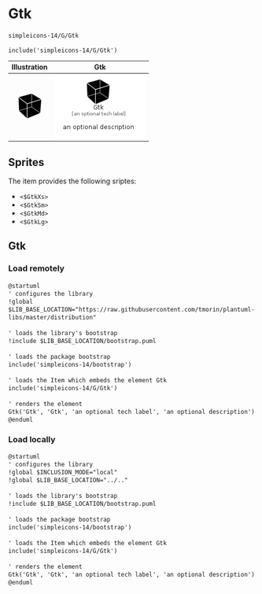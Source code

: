 # Gtk


```text
simpleicons-14/G/Gtk
```

```text
include('simpleicons-14/G/Gtk')
```



| Illustration | Gtk |
| :---: | :---: |
| ![illustration for Illustration](../../simpleicons-14/G/Gtk.png) | ![illustration for Gtk](../../simpleicons-14/G/Gtk.Local.png) |



## Sprites
The item provides the following sriptes:

- `<$GtkXs>`
- `<$GtkSm>`
- `<$GtkMd>`
- `<$GtkLg>`





## Gtk

### Load remotely
```plantuml
@startuml
' configures the library
!global $LIB_BASE_LOCATION="https://raw.githubusercontent.com/tmorin/plantuml-libs/master/distribution"

' loads the library's bootstrap
!include $LIB_BASE_LOCATION/bootstrap.puml

' loads the package bootstrap
include('simpleicons-14/bootstrap')

' loads the Item which embeds the element Gtk
include('simpleicons-14/G/Gtk')

' renders the element
Gtk('Gtk', 'Gtk', 'an optional tech label', 'an optional description')
@enduml
```

### Load locally
```plantuml
@startuml
' configures the library
!global $INCLUSION_MODE="local"
!global $LIB_BASE_LOCATION="../.."

' loads the library's bootstrap
!include $LIB_BASE_LOCATION/bootstrap.puml

' loads the package bootstrap
include('simpleicons-14/bootstrap')

' loads the Item which embeds the element Gtk
include('simpleicons-14/G/Gtk')

' renders the element
Gtk('Gtk', 'Gtk', 'an optional tech label', 'an optional description')
@enduml
```

